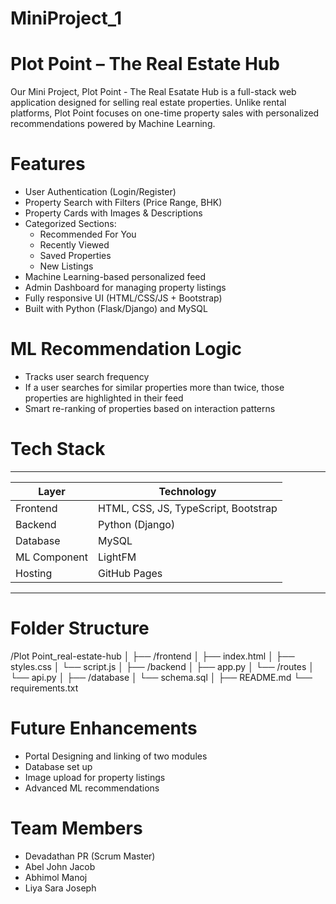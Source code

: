 # MiniProject_1

# Plot Point – The Real Estate Hub

Our Mini Project, Plot Point - The Real Esatate Hub is a full-stack web application designed for selling real estate properties. Unlike rental platforms, Plot Point focuses on one-time property sales with personalized recommendations powered by Machine Learning.


# Features

- User Authentication (Login/Register)
- Property Search with Filters (Price Range, BHK)
- Property Cards with Images & Descriptions
- Categorized Sections:
  - Recommended For You
  - Recently Viewed
  - Saved Properties
  - New Listings
- Machine Learning-based personalized feed
- Admin Dashboard for managing property listings
- Fully responsive UI (HTML/CSS/JS + Bootstrap)
- Built with Python (Flask/Django) and MySQL


# ML Recommendation Logic

- Tracks user search frequency
- If a user searches for similar properties more than twice, those properties are highlighted in their feed
- Smart re-ranking of properties based on interaction patterns


#  Tech Stack

---------------------------------------------------------
| Layer          | Technology                           |
|----------------|--------------------------------------|
| Frontend       | HTML, CSS, JS, TypeScript, Bootstrap |
| Backend        | Python (Django)                      |
| Database       | MySQL                                |
| ML Component   | LightFM                              |
| Hosting        | GitHub Pages                         |
---------------------------------------------------------


# Folder Structure

/Plot Point_real-estate-hub
│
├── /frontend
│   ├── index.html
│   ├── styles.css
│   └── script.js
│
├── /backend
│   ├── app.py
│   └── /routes
│       └── api.py
│
├── /database
│   └── schema.sql
│
├── README.md
└── requirements.txt


# Future Enhancements

- Portal Designing and linking of two modules
- Database set up
- Image upload for property listings
- Advanced ML recommendations


# Team Members

- Devadathan PR (Scrum Master)
- Abel John Jacob
- Abhimol Manoj
- Liya Sara Joseph

